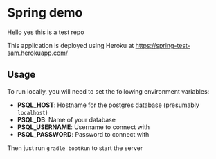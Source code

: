 # Spring demo

Hello yes this is a test repo

This application is deployed using Heroku at https://spring-test-sam.herokuapp.com/


## Usage
To run locally, you will need to set the following environment variables:
- **PSQL_HOST**: Hostname for the postgres database (presumably `localhost`)
- **PSQL_DB**: Name of your database
- **PSQL_USERNAME**: Username to connect with
- **PSQL_PASSWORD**: Password to connect with

Then just run `gradle bootRun` to start the server
